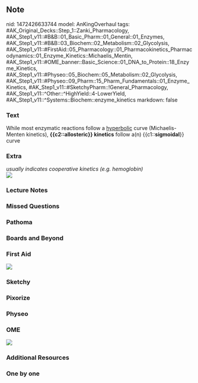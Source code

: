 ## Note
nid: 1472426633744
model: AnKingOverhaul
tags: #AK_Original_Decks::Step_1::Zanki_Pharmacology, #AK_Step1_v11::#B&B::01_Basic_Pharm::01_General::01_Enzymes, #AK_Step1_v11::#B&B::03_Biochem::02_Metabolism::02_Glycolysis, #AK_Step1_v11::#FirstAid::05_Pharmacology::01_Pharmacokinetics_Pharmacodynamics::01_Enzyme_Kinetics::Michaelis_Mentin, #AK_Step1_v11::#OME_banner::Basic_Science::01_DNA_to_Protein::18_Enzyme_Kinetics, #AK_Step1_v11::#Physeo::05_Biochem::05_Metabolism::02_Glycolysis, #AK_Step1_v11::#Physeo::09_Pharm::15_Pharm_Fundamentals::01_Enzyme_Kinetics, #AK_Step1_v11::#SketchyPharm::!General_Pharmacology, #AK_Step1_v11::^Other::^HighYield::4-LowerYield, #AK_Step1_v11::^Systems::Biochem::enzyme_kinetics
markdown: false

### Text
<div>
  While most enzymatic reactions follow a <u>hyperbolic</u> curve
  (Michaelis-Menten kinetics), <b>{{c2::allosteric}} kinetics</b>
  follow a(n) {{c1::<b>sigmoidal</b>}} curve
</div>

### Extra
<div>
  <i>usually indicates cooperative kinetics (e.g. hemoglobin)</i>
</div>
<div><img src="paste-124996433215661.jpg"></div>

### Lecture Notes


### Missed Questions


### Pathoma


### Boards and Beyond


### First Aid
<img src="tmprD3rU3.png">

### Sketchy


### Pixorize


### Physeo


### OME
<div class="ome-widget">
  <a href=
  "https://onlinemeded.org/spa/dna-to-protein/enzyme-kinetics/acquire?ref=anki">
  <img src="_OME_AnkiFlashcards_Lesson_2.png"></a>
</div>

### Additional Resources


### One by one

